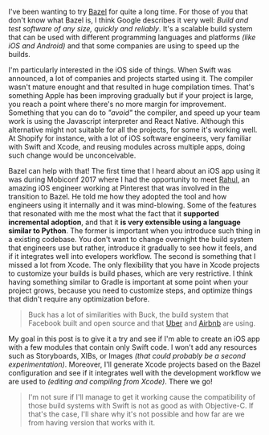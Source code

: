 I've been wanting to try [Bazel](https://bazel.build/) for quite a long time. For those of you that don't know what Bazel is, I think Google describes it very well: *Build and test software of any size, quickly and reliably*. It's a scalable build system that can be used with different programming languages and platforms *(like iOS and Android)* and that some companies are using to speed up the builds.

I'm particularly interested in the iOS side of things. When Swift was announced, a lot of companies and projects started using it. The compiler wasn't mature enought and that resulted in huge compilation times. That's something Apple has been improving gradually but if your project is large, you reach a point where there's  no more margin for improvement. Something that you can do to *"avoid"* the compiler, and speed up your team work is using the Javascript interpreter and React Native. Although this alternative might not suitable for all the projects, for some it's working well. At Shopify for instance, with a lot of iOS software engineers, very familiar with Swift and Xcode, and reusing modules across multiple apps, doing such change would be unconceivable.

Bazel can help with that! The first time that I heard about an iOS app using it was during Mobiconf 2017 where I had the opportunity to meet [Rahul](https://twitter.com/rmalik), an amazing iOS engineer working at Pinterest that was involved in the transition to Bazel. He told me how they adopted the tool and how engineers using it internally and it was mind-blowing. Some of the features that resonated with me the most what the fact that it **supported incremental adoption**, and that it **is very extensible using a language similar to Python**. The former is important when you introduce such thing in a existing codebase. You don't want to change overnight the build system that engineers use but rather, introduce it gradually to see how it feels, and if it integrates well into evelopers workflow. The second is something that I missed a lot from Xcode. The only flexibility that you have in Xcode projects to customize your builds is build phases, which are very restrictive. I think having something similar to Gradle is important at some point when your project grows, because you need to customize steps, and optimize things that didn't require any optimization before.

> Buck has a lot of similarities with Buck, the build system that Facebook built and open source and that [Uber](https://uber.com) and [Airbnb](https://airbnb.com) are using.

My goal in this post is to give it a try and see if I'm able to create an iOS app with a few modules that contain only Swift code. I won't add any resources such as Storyboards, XIBs, or Images *(that could probably be a second experimentation)*. Moreover, I'll generate Xcode projects based on the Bazel configuration and see if it integrates well with the development workflow we are used to *(editing and compiling from Xcode)*. There we go!

> I'm not sure if I'll manage to get it working cause the compatibility of those build systems with Swift is not as good as with Objective-C. If that's the case, I'll share why it's not possible and how far are we from having version that works with it.

